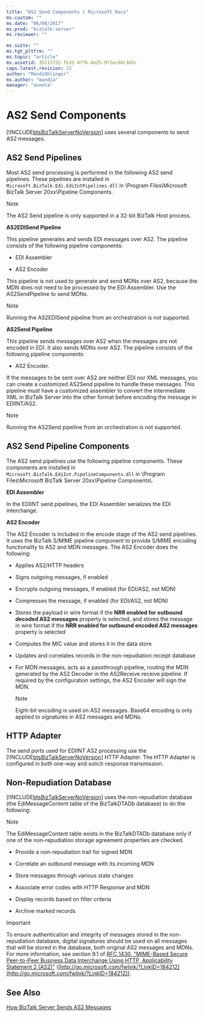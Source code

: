 ```yaml
---
title: "AS2 Send Components | Microsoft Docs"
ms.custom: ""
ms.date: "06/08/2017"
ms.prod: "biztalk-server"
ms.reviewer: ""

ms.suite: ""
ms.tgt_pltfrm: ""
ms.topic: "article"
ms.assetid: 35113732-fe32-4776-be25-971ec66c365c
caps.latest.revision: 22
author: "MandiOhlinger"
ms.author: "mandia"
manager: "anneta"
---
```

# AS2 Send Components
[!INCLUDE[btsBizTalkServerNoVersion](../includes/btsbiztalkservernoversion-md.md)] uses several components to send AS2 messages.  
  
## AS2 Send Pipelines  
 Most AS2 send processing is performed in the following AS2 send pipelines. These pipelines are installed in `Microsoft.BizTalk.Edi.EdiIntPipelines.dll` in \Program Files\Microsoft BizTalk Server 20xx\Pipeline Components.  
  
> [!NOTE]
>  The AS2 Send pipeline is only supported in a 32-bit BizTalk Host process.  
  
 **AS2EDISend Pipeline**  
  
 This pipeline generates and sends EDI messages over AS2. The pipeline consists of the following pipeline components:  
  
-   EDI Assembler  
  
-   AS2 Encoder  
  
 This pipeline is not used to generate and send MDNs over AS2, because the MDN does not need to be processed by the EDI Assembler. Use the AS2SendPipeline to send MDNs.  
  
> [!NOTE]
>  Running the AS2EDISend pipeline from an orchestration is not supported.  
  
 **AS2Send Pipeline**  
  
 This pipeline sends messages over AS2 when the messages are not encoded in EDI. It also sends MDNs over AS2. The pipeline consists of the following pipeline components:  
  
-   AS2 Encoder.  
  
 If the messages to be sent over AS2 are neither EDI nor XML messages, you can create a customized AS2Send pipeline to handle these messages. This pipeline must have a customized assembler to convert the intermediate XML in BizTalk Server into the other format before encoding the message in EDIINT/AS2.  
  
> [!NOTE]
>  Running the AS2Send pipeline from an orchestration is not supported.  
  
## AS2 Send Pipeline Components  
 The AS2 send pipelines use the following pipeline components. These components are installed in `Microsoft.BizTalk.EdiInt.PipelineComponents.dll` in \Program Files\Microsoft BizTalk Server 20xx\Pipeline Components\\.  
  
 **EDI Assembler**  
  
 In the EDIINT send pipelines, the EDI Assembler serializes the EDI interchange.  
  
 **AS2 Encoder**  
  
 The AS2 Encoder is included in the encode stage of the AS2 send pipelines. It uses the BizTalk S/MIME pipeline component to provide S/MIME encoding functionality to AS2 and MDN messages. The AS2 Encoder does the following:  
  
-   Applies AS2/HTTP headers  
  
-   Signs outgoing messages, if enabled  
  
-   Encrypts outgoing messages, if enabled (for EDI/AS2, not MDN)  
  
-   Compresses the message, if enabled (for EDI/AS2, not MDN)  
  
-   Stores the payload in wire format if the **NRR enabled for outbound decoded AS2 messages** property is selected, and stores the message in wire format if the **NRR enabled for outbound encoded AS2 messages** property is selected  
  
-   Computes the MIC value and stores it in the data store  
  
-   Updates and correlates records in the non-repudiation receipt database  
  
-   For MDN messages, acts as a passthrough pipeline, routing the MDN generated by the AS2 Decoder in the AS2Receive receive pipeline. If required by the configuration settings, the AS2 Encoder will sign the MDN.  
  
    > [!NOTE]
    >  Eight-bit encoding is used on AS2 messages. Base64 encoding is only applied to signatures in AS2 messages and MDNs.  
  
## HTTP Adapter  
 The send ports used for EDIINT AS2 processing use the [!INCLUDE[btsBizTalkServerNoVersion](../includes/btsbiztalkservernoversion-md.md)] HTTP Adapter. The HTTP Adapter is configured in both one-way and solicit-response transmission.  
  
## Non-Repudiation Database  
 [!INCLUDE[btsBizTalkServerNoVersion](../includes/btsbiztalkservernoversion-md.md)] uses the non-repudiation database (the EdiMessageContent table of the BizTalkDTADb database) to do the following:  
  
> [!NOTE]
>  The EdiMessageContent table exists in the BizTalkDTADb database only if one of the non-repudiation storage agreement properties are checked.  
  
-   Provide a non-repudiation trail for signed MDN  
  
-   Correlate an outbound message with its incoming MDN  
  
-   Store messages through various state changes  
  
-   Associate error codes with HTTP Response and MDN  
  
-   Display records based on filter criteria  
  
-   Archive marked records  
  
> [!IMPORTANT]
>  To ensure authentication and integrity of messages stored in the non-repudiation database, digital signatures should be used on all messages that will be stored in the database, both original AS2 messages and MDNs. For more information, see section 9.1 of [RFC 1430, "MIME-Based Secure Peer-to-Peer Business Data Interchange Using HTTP, Applicability Statement 2 (AS2)"](http://go.microsoft.com/fwlink/?LinkID=184212) ([http://go.microsoft.com/fwlink/?LinkID=184212](http://go.microsoft.com/fwlink/?LinkID=184212)).  
  
## See Also  
 [How BizTalk Server Sends AS2 Messages](../core/how-biztalk-server-sends-as2-messages.md)